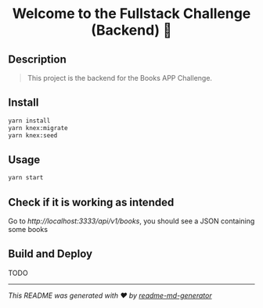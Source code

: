 <h1 align="center">Welcome to the Fullstack Challenge (Backend) 👋</h1>

## Description

> This project is the backend for the Books APP Challenge.

## Install

```sh
yarn install
yarn knex:migrate
yarn knex:seed
```

## Usage

```sh
yarn start
```

## Check if it is working as intended

Go to *http://localhost:3333/api/v1/books*, you should see a JSON containing some books

## Build and Deploy

TODO


***
_This README was generated with ❤️ by [readme-md-generator](https://github.com/kefranabg/readme-md-generator)_
